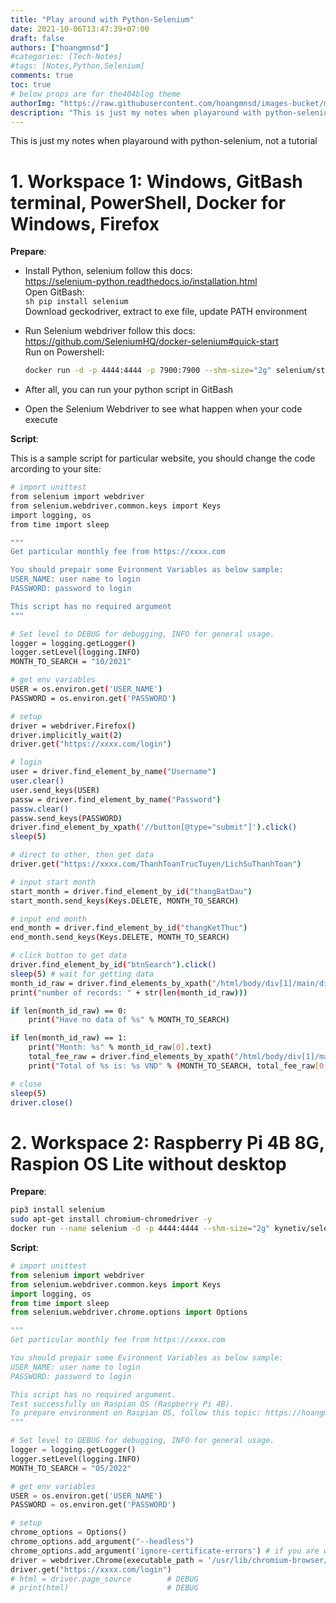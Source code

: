 ```yaml
---
title: "Play around with Python-Selenium"
date: 2021-10-06T13:47:39+07:00
draft: false
authors: ["hoangmnsd"]
#categories: [Tech-Notes]
#tags: [Notes,Python,Selenium]
comments: true
toc: true
# below props are for the404blog theme
authorImg: "https://raw.githubusercontent.com/hoangmnsd/images-bucket/master/static/images/hoangmsnd-avatar001.jpg"
description: "This is just my notes when playaround with python-selenium, not a tutorial"
---
```


This is just my notes when playaround with python-selenium, not a tutorial

# 1. Workspace 1: Windows, GitBash terminal, PowerShell, Docker for Windows, Firefox

**Prepare**:  

- Install Python, selenium follow this docs:  
    https://selenium-python.readthedocs.io/installation.html  
    Open GitBash:  
        ```sh
        pip install selenium
        ```  
    Download geckodriver, extract to exe file, update PATH environment

- Run Selenium webdriver follow this docs:  
    https://github.com/SeleniumHQ/docker-selenium#quick-start   
    Run on Powershell:  
    ```sh
    docker run -d -p 4444:4444 -p 7900:7900 --shm-size="2g" selenium/standalone-firefox:4.0.0-rc-2-20210930
    ```

- After all, you can run your python script in GitBash

- Open the Selenium Webdriver to see what happen when your code execute

**Script**:  

This is a sample script for particular website, you should change the code arcording to your site:

```sh
# import unittest
from selenium import webdriver
from selenium.webdriver.common.keys import Keys
import logging, os
from time import sleep

"""
Get particular monthly fee from https://xxxx.com

You should prepair some Evironment Variables as below sample:
USER_NAME: user name to login
PASSWORD: password to login

This script has no required argument 
"""

# Set level to DEBUG for debugging, INFO for general usage.
logger = logging.getLogger()
logger.setLevel(logging.INFO)
MONTH_TO_SEARCH = "10/2021"

# get env variables
USER = os.environ.get('USER_NAME')
PASSWORD = os.environ.get('PASSWORD')

# setup
driver = webdriver.Firefox()
driver.implicitly_wait(2)
driver.get("https://xxxx.com/login")

# login
user = driver.find_element_by_name("Username")
user.clear()
user.send_keys(USER)
passw = driver.find_element_by_name("Password")
passw.clear()
passw.send_keys(PASSWORD)
driver.find_element_by_xpath('//button[@type="submit"]').click()
sleep(5)

# direct to other, then get data
driver.get("https://xxxx.com/ThanhToanTrucTuyen/LichSuThanhToan")

# input start month
start_month = driver.find_element_by_id("thangBatDau")
start_month.send_keys(Keys.DELETE, MONTH_TO_SEARCH)

# input end month
end_month = driver.find_element_by_id("thangKetThuc")
end_month.send_keys(Keys.DELETE, MONTH_TO_SEARCH)

# click button to get data
driver.find_element_by_id("btnSearch").click()
sleep(5) # wait for getting data
month_id_raw = driver.find_elements_by_xpath("/html/body/div[1]/main/div[3]/div/div/div/div[4]/div/table/tbody/tr/td[1]")
print("number of records: " + str(len(month_id_raw)))

if len(month_id_raw) == 0: 
    print("Have no data of %s" % MONTH_TO_SEARCH)

if len(month_id_raw) == 1: 
    print("Month: %s" % month_id_raw[0].text)
    total_fee_raw = driver.find_elements_by_xpath("/html/body/div[1]/main/div[3]/div/div/div/div[4]/div/table/tbody/tr/td[8]")
    print("Total of %s is: %s VND" % (MONTH_TO_SEARCH, total_fee_raw[0].text))

# close
sleep(5)
driver.close()

```


# 2. Workspace 2: Raspberry Pi 4B 8G, Raspion OS Lite without desktop

**Prepare**: 

```sh
pip3 install selenium
sudo apt-get install chromium-chromedriver -y
docker run --name selenium -d -p 4444:4444 --shm-size="2g" kynetiv/selenium-standalone-chromium-pi:latest 
```

**Script**:  
```python
# import unittest
from selenium import webdriver
from selenium.webdriver.common.keys import Keys
import logging, os
from time import sleep
from selenium.webdriver.chrome.options import Options

"""
Get particular monthly fee from https://xxxx.com

You should prepair some Evironment Variables as below sample:
USER_NAME: user name to login
PASSWORD: password to login

This script has no required argument.
Test successfully on Raspian OS (Raspberry Pi 4B).  
To prepare environment on Raspian OS, follow this topic: https://hoangmnsd.github.io/posts/encrypt-play-around-w-selenium/
"""

# Set level to DEBUG for debugging, INFO for general usage.
logger = logging.getLogger()
logger.setLevel(logging.INFO)
MONTH_TO_SEARCH = "05/2022"

# get env variables
USER = os.environ.get('USER_NAME')
PASSWORD = os.environ.get('PASSWORD')

# setup
chrome_options = Options()
chrome_options.add_argument("--headless")
chrome_options.add_argument('ignore-certificate-errors') # if you are want to access a not valid cert website (insecure)
driver = webdriver.Chrome(executable_path = '/usr/lib/chromium-browser/chromedriver',options=chrome_options)
driver.get("https://xxxx.com/login")
# html = driver.page_source        # DEBUG
# print(html)                      # DEBUG
```
